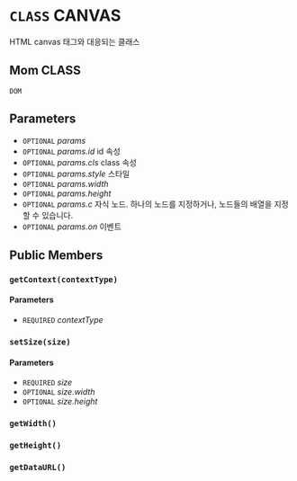 # `CLASS` CANVAS
HTML canvas 태그와 대응되는 클래스

## Mom CLASS
`DOM`

## Parameters
* `OPTIONAL` *params*
* `OPTIONAL` *params.id* id 속성
* `OPTIONAL` *params.cls* class 속성
* `OPTIONAL` *params.style* 스타일
* `OPTIONAL` *params.width*
* `OPTIONAL` *params.height*
* `OPTIONAL` *params.c* 자식 노드. 하나의 노드를 지정하거나, 노드들의 배열을 지정할 수 있습니다.
* `OPTIONAL` *params.on* 이벤트

## Public Members

### `getContext(contextType)`
#### Parameters
* `REQUIRED` *contextType*

### `setSize(size)`
#### Parameters
* `REQUIRED` *size*
* `OPTIONAL` *size.width*
* `OPTIONAL` *size.height*

### `getWidth()`

### `getHeight()`

### `getDataURL()`
